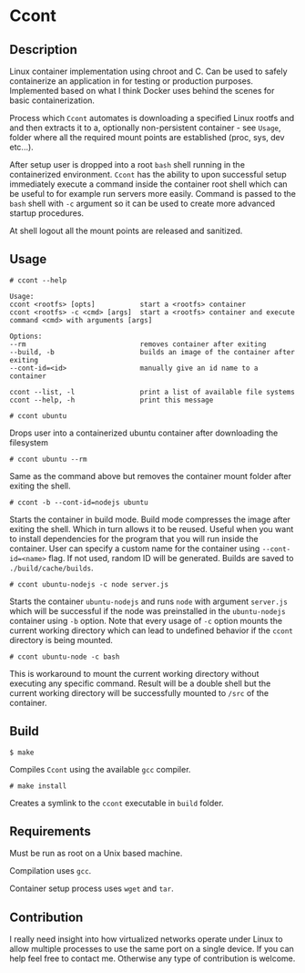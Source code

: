 # Ccont

## Description

Linux container implementation using chroot and C. Can be used to safely containerize an application in for testing or production purposes. Implemented based on what I think Docker uses behind the scenes for basic containerization.

 Process which `Ccont` automates is downloading a specified Linux rootfs and and then extracts it to a, optionally non-persistent container - see `Usage`, folder where all the required mount points are established (proc, sys, dev etc...).

After setup user is dropped into a root `bash` shell running in the containerized environment. `Ccont` has the ability to upon successful setup immediately execute a command inside the container root shell which can be useful to for example run servers more easily. Command is passed to the `bash` shell with `-c` argument so it can be used to create more advanced startup procedures.

At shell logout all the mount points are released and sanitized.

## Usage

``# ccont --help``

    Usage:
    ccont <rootfs> [opts]           start a <rootfs> container
    ccont <rootfs> -c <cmd> [args]  start a <rootfs> container and execute command <cmd> with arguments [args]

    Options:
    --rm                            removes container after exiting
    --build, -b                     builds an image of the container after exiting
    --cont-id=<id>                  manually give an id name to a container

    ccont --list, -l                print a list of available file systems
    ccont --help, -h                print this message

`# ccont ubuntu`

Drops user into a containerized ubuntu container after downloading the filesystem

`# ccont ubuntu --rm`

Same as the command above but removes the container mount folder after exiting the shell.

`# ccont -b --cont-id=nodejs ubuntu`

Starts the container in build mode. Build mode compresses the image after exiting the shell. Which in turn allows it to be reused. Useful when you want to install dependencies for the program that you will run inside the container. User can specify a custom name for the container using `--cont-id=<name>` flag. If not used, random ID will be generated. Builds are saved to `./build/cache/builds`.

`# ccont ubuntu-nodejs -c node server.js`

Starts the container `ubuntu-nodejs` and runs `node` with argument `server.js` which will be successful if the node was preinstalled in the `ubuntu-nodejs` container using `-b` option. Note that every usage of `-c` option mounts the current working directory which can lead to undefined behavior if the `ccont` directory is being mounted.

`# ccont ubuntu-node -c bash`

This is workaround to mount the current working directory without executing any specific command. Result will be a double shell but the current working directory will be successfully mounted to `/src` of the container.

## Build

`$ make`

Compiles `Ccont` using the available `gcc` compiler.

`# make install`

Creates a symlink to the `ccont` executable in `build` folder.

## Requirements

Must be run as root on a Unix based machine.

Compilation uses `gcc`.

Container setup process uses `wget` and `tar`.

## Contribution

I really need insight into how virtualized networks operate under Linux to allow multiple processes to use the same port on a single device. If you can help feel free to contact me. Otherwise any type of contribution is welcome.
